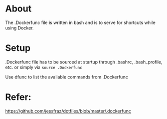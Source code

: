 # About
The .Dockerfunc file is written in bash and is to serve for shortcuts while using Docker.

# Setup

.Dockerfunc file has to be sourced at startup through .bashrc, .bash_profile, etc. or simply via `source .Dockerfunc`

Use dfunc to list the available commands from .Dockerfunc

# Refer:
https://github.com/jessfraz/dotfiles/blob/master/.dockerfunc

